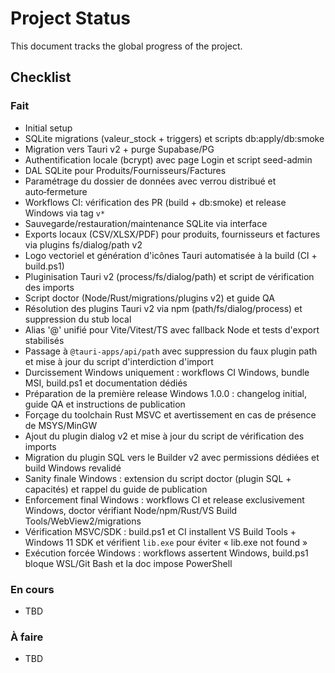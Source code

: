 # Project Status

This document tracks the global progress of the project.

## Checklist

### Fait
- Initial setup
- SQLite migrations (valeur_stock + triggers) et scripts db:apply/db:smoke
- Migration vers Tauri v2 + purge Supabase/PG
- Authentification locale (bcrypt) avec page Login et script seed-admin
- DAL SQLite pour Produits/Fournisseurs/Factures
- Paramétrage du dossier de données avec verrou distribué et auto‑fermeture
- Workflows CI: vérification des PR (build + db:smoke) et release Windows via tag `v*`
- Sauvegarde/restauration/maintenance SQLite via interface
- Exports locaux (CSV/XLSX/PDF) pour produits, fournisseurs et factures via plugins fs/dialog/path v2
- Logo vectoriel et génération d'icônes Tauri automatisée à la build (CI + build.ps1)
- Pluginisation Tauri v2 (process/fs/dialog/path) et script de vérification des imports
- Script doctor (Node/Rust/migrations/plugins v2) et guide QA
- Résolution des plugins Tauri v2 via npm (path/fs/dialog/process) et suppression du stub local
- Alias '@' unifié pour Vite/Vitest/TS avec fallback Node et tests d'export stabilisés
- Passage à `@tauri-apps/api/path` avec suppression du faux plugin path et mise à jour du script d'interdiction d'import
- Durcissement Windows uniquement : workflows CI Windows, bundle MSI, build.ps1 et documentation dédiés
- Préparation de la première release Windows 1.0.0 : changelog initial, guide QA et instructions de publication
- Forçage du toolchain Rust MSVC et avertissement en cas de présence de MSYS/MinGW
- Ajout du plugin dialog v2 et mise à jour du script de vérification des imports
- Migration du plugin SQL vers le Builder v2 avec permissions dédiées et build Windows revalidé
- Sanity finale Windows : extension du script doctor (plugin SQL + capacités) et rappel du guide de publication
- Enforcement final Windows : workflows CI et release exclusivement Windows, doctor vérifiant Node/npm/Rust/VS Build Tools/WebView2/migrations
- Vérification MSVC/SDK : build.ps1 et CI installent VS Build Tools + Windows 11 SDK et vérifient `lib.exe` pour éviter « lib.exe not found »
- Exécution forcée Windows : workflows assertent Windows, build.ps1 bloque WSL/Git Bash et la doc impose PowerShell

### En cours
- TBD

### À faire
- TBD
